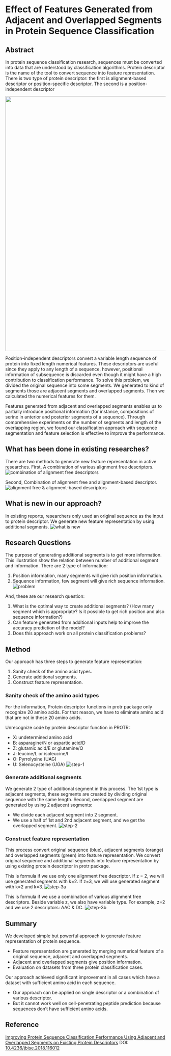 # Effect of Features Generated from Adjacent and Overlapped Segments in Protein Sequence Classification

## Abstract
In protein sequence classification research, sequences must be converted into data that are understood by classification algorithms. Protein descriptor is the name of the tool to convert sequence into feature representation. There is two type of protein descriptor: the first is alignment-based descriptor or position-specific descriptor. The second is a position-independent descriptor

<img src="https://github.com/rezafaisal/ProteinSequenceClassificationProject/blob/master/images/01.JPG" width="800">

Position-independent descriptors convert a variable length sequence of protein into fixed length numerical features. These descriptors are useful since they apply to any length of a sequence, however, positional information of subsequence is discarded even though it might have a high contribution to classification performance. To solve this problem, we divided the original sequence into some segments. We generated to kind of segments those are adjacent segments and overlapped segments. Then we calculated the numerical features for them.

Features generated from adjacent and overlapped segments enables us to partially introduce positional information (for instance, compositions of serine in anterior and posterior segments of a sequence). Through comprehensive experiments on the number of segments and length of the overlapping region, we found our classification approach with sequence segmentation and feature selection is effective to improve the performance. 

## What has been done in existing researches?
There are two methods to generate new feature representation in active researches. First, A combination of various alignment free descriptors.
![combination of alignment free descriptors](https://github.com/rezafaisal/ProteinSequenceClassificationProject/blob/master/images/02.JPG)

Second, Combination of alignment free and alignment-based descriptor.
![alignment free & alignment-based descriptors](https://github.com/rezafaisal/ProteinSequenceClassificationProject/blob/master/images/03.JPG)

## What is new in our approach?
In existing reports, researchers only used an original sequence as the input to protein descriptor. We generate new feature representation by using additional segments.
![what is new](https://github.com/rezafaisal/ProteinSequenceClassificationProject/blob/master/images/04.JPG)

## Research Questions
The purpose of generating additional segments is to get more information. This illustration show the relation between number of additional segment and information. There are 2 type of information:
1. Position information, many segments will give rich position information.
2. Sequence information, few segment will give rich sequence information.
![problem](https://github.com/rezafaisal/ProteinSequenceClassificationProject/blob/master/images/05.JPG)

And, these are our research question:
1. What is the optimal way to create additional segments? (How many segment which is appropriate? Is it possible to get rich position and also sequence information?)
2. Can feature generated from additional inputs help to improve the accuracy prediction of the model?
3. Does this approach work on all protein classification problems?

## Method
Our approach has three steps to generate feature representation:
1. Sanity check of the amino acid types.
2. Generate additional segments.
3. Construct feature representation.

### Sanity check of the amino acid types
For the information, Protein descriptor functions in protr package only recognize 20 amino acids. For that reason, we have to eliminate amino acid that are not in these 20 amino acids.

Unrecognize code by protein descriptor function in PROTR:
* X: undetermined amino acid
* B: asparagine/N or aspartic acid/D
* Z: glutamic acid/E or glutamine/Q
* J: leucine/L or isoleucine/I
* O: Pyrrolysine (UAG)
* U: Selenocysteine (UGA)
![step-1](https://github.com/rezafaisal/ProteinSequenceClassificationProject/blob/master/images/06.JPG)

### Generate additional segments
We generate 2 type of additional segment in this process. The 1st type is adjacent segments, these segments are created by dividing original sequence with the same length. Second, overlapped segment are generated by using 2 adjacent segments:
* We divide each adjacent segment into 2 segment. 
* We use a half of 1st and 2nd adjacent segment, and we get the overlapped segment.
![step-2](https://github.com/rezafaisal/ProteinSequenceClassificationProject/blob/master/images/07.JPG)

### Construct feature representation
This process convert original sequence (blue), adjacent segments (orange) and overlapped segments (green) into feature representation. We convert original sequence and additional segments into feature representation by using existing protein descriptor in protr package.

This is formula if we use only one alignment free descriptor. If z = 2, we will use generated segments with k=2. If z=3, we will use generated segment with k=2 and k=3.
![step-3a](https://github.com/rezafaisal/ProteinSequenceClassificationProject/blob/master/images/08.JPG)

This is formula if we use a combination of various alignment free descriptors. Beside variable z, we also have variable type. For example, z=2 and we use 2 descriptors: AAC & DC.
![step-3b](https://github.com/rezafaisal/ProteinSequenceClassificationProject/blob/master/images/09.JPG)

## Summary
We developed simple but powerful approach to generate feature representation of protein sequence.
* Feature representation are generated by merging numerical feature of a original sequence, adjacent and overlapped segments.
* Adjacent and overlapped segments give position information.
* Evaluation on datasets from three protein classification cases.

Our approach achieved significant improvement in all cases which have a dataset with sufficient amino acid in each sequence.
* Our approach can be applied on single descriptor or a combination of various descriptor.
* But it cannot work well on cell-penetrating peptide prediction because sequences don’t have sufficient amino acids.

## Reference
[Improving Protein Sequence Classification Performance Using Adjacent and Overlapped Segments on Existing Protein Descriptors](http://www.scirp.org/Journal/PaperInformation.aspx?PaperID=85685)
DOI: [10.4236/jbise.2018.116012](https://doi.org/10.4236/jbise.2018.116012)
